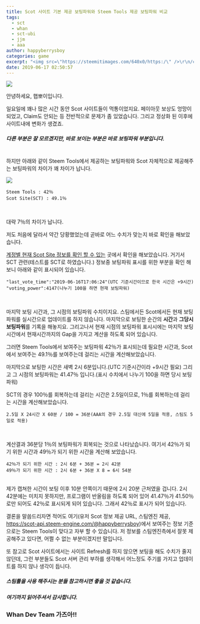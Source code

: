 ```yaml
---
title: Scot 사이트 기본 제공 보팅파워와 Steem Tools 제공 보팅파워 비교
tags:
  - sct
  - whan
  - sct-ubi
  - jjm
  - aaa
author: happyberrysboy
categories: game
excerpt: "<img src=\"https://steemitimages.com/640x0/https:/\" />\r\n/cdn.steemitimages.com/DQmbo4bis7WgjdVYdXR9VbzWdzh2aCXw2JFVKfruYNCNV4G/wdt.png)  안녕하세요, 햅뽀이입니다.  일요일에 꽤나 많은 시간 동안 Scot 사이트들이 먹통이었지요. 페이아웃 보상도 엉망이 되었고, Claim도 안되는 등 전반적으로 문제가 좀 있었습니다. 그리고 정상화 된 이후에 사이트....."
date: 2019-06-17 02:50:57
---
```


![](https://steemitimages.com/640x0/https://cdn.steemitimages.com/DQmbo4bis7WgjdVYdXR9VbzWdzh2aCXw2JFVKfruYNCNV4G/wdt.png)

안녕하세요, 햅뽀이입니다.

일요일에 꽤나 많은 시간 동안 Scot 사이트들이 먹통이었지요. 페이아웃 보상도 엉망이 되었고, Claim도 안되는 등 전반적으로 문제가 좀 있었습니다. 그리고 정상화 된 이후에 사이트내에 변화가 생겼죠. 

##### 다른 부분은 잘 모르겠지만, 바로 보이는 부분은 바로 보팅파워 부분입니다. 

<br>
하지만 아래와 같이 Steem Tools에서 제공하는 보팅파워와 Scot 자체적으로 제공해주는 보팅파워의 차이가 꽤 차이가 납니다.

![](https://cdn.steemitimages.com/DQmYjUJZ5zSQfSb8VPt9RJJqqX9Cx9JS21cfGV2dx2PPJJo/image.png)

```
Steem Tools : 42％
Scot Site(SCT) : 49.1％
```

<br>


대략 7％의 차이가 납니다. 

저도 처음에 달라서 약간 당황했었는데 곧바로 어느 수치가 맞는지 바로 확인을 해보았습니다. 

[계정별 현재 Scot Site 정보를 확인 할 수 있는](https://scot-api.steem-engine.com/@happyberrysboy) 곳에서 확인을 해보았습니다. 거기서 SCT 관련(테스트를 SCT로 하였습니다.) 정보중 보팅파워 표시를 위한 부분을 확인 해보니 아래와 같이 표시되어 있습니다.

```
"last_vote_time":"2019-06-16T17:06:24"(UTC 기준시간이므로 한국 시간은 +9시간)
"voting_power":4147(나누기 100을 하면 현재 보팅파워)
```

<br>

마지막 보팅 시간과, 그 시점의 보팅파워 수치이지요.
스팀에서든 Scot에서든 현재 보팅파워를 실시간으로 업데이트를 하지 않습니다. 마지막으로 보팅한 순간의 **시간**과 **그당시 보팅파워**를 기록을 해놓지요. 그리고나서 현재 시점의 보팅파워 표시시에는 마지막 보팅시간에서 현재시간까지의 Gap을 가지고 계산을 하도록 되어 있습니다. 

그러면 Steem Tools에서 보여주는 보팅파워 42％가 표시되는데 필요한 시간과, Scot에서 보여주는 49.1％를 보여주는데 걸리는 시간을 계산해보았습니다.

마지막으로 보팅한 시간은 새벽 2시 6분입니다.(UTC 기준시간이라 +9시간 필요)
그리고 그 시점의 보팅파워는 41.47％ 입니다.(표시 수치에서 나누기 100을 하면 당시 보팅파워)

SCT의 경우 100％를 회복하는데 걸리는 시간은 2.5일이므로, 1％를 회복하는데 걸리는 시간을 계산해보았습니다.

```
2.5일 X 24시간 X 60분 / 100 = 36분(AAA의 경우 2.5일 대신에 5일을 적용, 스팀도 5일로 적용)
```
<br>

계산결과 36분당 1％의 보팅파워가 회복되는 것으로 나타났습니다.  여기서 42％가 되기 위한 시간과 49％가 되기 위한 시간을 계산해 보았습니다.

```
42％가 되기 위한 시간 : 2시 6분 + 36분 = 2시 42분
49％가 되기 위한 시간 : 2시 6분 + 36분 X 8 = 6시 54분
```
<br>
제가 캡쳐한 시간이 보팅 이후 10분 안쪽이기 때문에 2시 20분 근처였을 겁니다. 2시 42분에는 미치지 못하지만, 프로그램이 반올림을 하도록 되어 있어 41.47％가 41.50％로만 되어도 42％로 표시되게 되어 있습니다. 그래서 42％로 표시가 되어 있습니다.

결론을 말씀드리자면 적어도 여기(유저 Scot 정보 제공 URL, 스팀엔진 제공, https://scot-api.steem-engine.com/@happyberrysboy)에서 보여주는 정보 기준으로는 Steem Tools이 맞다고 자부 할 수 있습니다. 저 정보를 스팀엔진측에서 잘못 제공해주고 있다면, 어쩔 수 없는 부분이겠지만 말입니다. 

또 참고로 Scot 사이트에서는 사이트 Refresh를 하지 않으면 보팅을 해도 수치가 줄지 않던데, 그런 부분들도 Scot 서버 관리 부하를 생각해서 어느정도 주기를 가지고 업데이트를 하지 않나 생각이 듭니다. 

##### 스팀툴을 사용 해주시는 분들 참고하시면 좋을 것 같습니다.

##### 여기까지 읽어주셔서 감사합니다.

### Whan Dev Team 가즈아!!